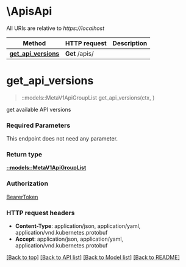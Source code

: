 # \ApisApi

All URIs are relative to *https://localhost*

Method | HTTP request | Description
------------- | ------------- | -------------
[**get_api_versions**](ApisApi.md#get_api_versions) | **Get** /apis/ | 


# **get_api_versions**
> ::models::MetaV1ApiGroupList get_api_versions(ctx, )


get available API versions

### Required Parameters
This endpoint does not need any parameter.

### Return type

[**::models::MetaV1ApiGroupList**](io.k8s.apimachinery.pkg.apis.meta.v1.APIGroupList.md)

### Authorization

[BearerToken](../README.md#BearerToken)

### HTTP request headers

 - **Content-Type**: application/json, application/yaml, application/vnd.kubernetes.protobuf
 - **Accept**: application/json, application/yaml, application/vnd.kubernetes.protobuf

[[Back to top]](#) [[Back to API list]](../README.md#documentation-for-api-endpoints) [[Back to Model list]](../README.md#documentation-for-models) [[Back to README]](../README.md)

